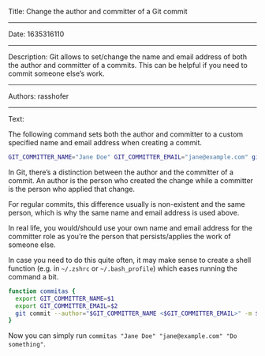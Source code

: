 Title: Change the author and committer of a Git commit

-----

Date: 1635316110

-----

Description: Git allows to set/change the name and email address of both the author and committer of a commits. This can be helpful if you need to commit someone else’s work.

-----

Authors: rasshofer

-----

Text:

The following command sets both the author and committer to a custom specified name and email address when creating a commit.

```sh
GIT_COMMITTER_NAME="Jane Doe" GIT_COMMITTER_EMAIL="jane@example.com" git commit --author="Jane Doe <jane@example.com>" -m "Do something"
```

In Git, there’s a distinction between the author and the committer of a commit. An author is the person who created the change while a committer is the person who applied that change.

For regular commits, this difference usually is non-existent and the same person, which is why the same name and email address is used above.

In real life, you would/should use your own name and email address for the committer role as you’re the person that persists/applies the work of someone else.

In case you need to do this quite often, it may make sense to create a shell function (e.g. in `~/.zshrc` or `~/.bash_profile`) which eases running the command a bit.

```sh
function commitas {
  export GIT_COMMITTER_NAME=$1
  export GIT_COMMITTER_EMAIL=$2
  git commit --author="$GIT_COMMITTER_NAME <$GIT_COMMITTER_EMAIL>" -m $3
}
```

Now you can simply run `commitas "Jane Doe" "jane@example.com" "Do something"`.
